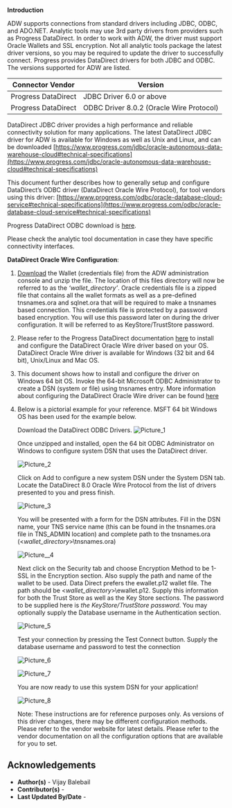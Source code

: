 **Introduction**

ADW supports connections from standard drivers including JDBC, ODBC, and ADO.NET. Analytic tools may use 3rd party drivers from providers such as Progress DataDirect. In order to work with ADW, the driver must support Oracle Wallets and SSL encryption. Not all analytic tools package the latest driver versions, so you may be required to update the driver to successfully connect. Progress provides DataDirect drivers for both JDBC and ODBC. The versions supported for ADW are listed.

| **Connector Vendor** | **Version**                               |
| -------------------- | ----------------------------------------- |
| Progress DataDirect  | JDBC Driver 6.0 or above                  |
| Progress DataDirect  | ODBC Driver 8.0.2 (Oracle Wire  Protocol) |

DataDirect JDBC driver provides a high performance and reliable connectivity solution for many applications. The latest DataDirect JDBC driver for ADW is available for Windows as well as Unix and Linux, and can be downloaded [https://www.progress.com/jdbc/oracle-autonomous-data-warehouse-cloud#technical-specifications](https://www.progress.com/jdbc/oracle-autonomous-data-warehouse-cloud#technical-specifications)

This document further describes how to generally setup and configure DataDirect’s ODBC driver (DataDirect Oracle Wire Protocol), for tool vendors using this driver: [https://www.progress.com/odbc/oracle-database-cloud-service#technical-specifications](https://www.progress.com/odbc/oracle-database-cloud-service#technical-specifications)

Progress DataDirect ODBC download is [here](https://www.progress.com/download/thank-you?ds=oracle-database&interface=odbc&os=win-64&utm_source=google&utm_medium=cpc&utm_campaign=dci-trial-search-data-sources&gclid=Cj0KCQjwl7nYBRCwARIsAL7O7dG6XWVNvbKK02eGbxkkpsxIULza5nelyUhLvDJCgEWVzCVny4Tjw44aAkKoEALw_wcB&gclsrc=aw.ds&dclid=CIis_onardsCFc90AQodH6cGOA).

Please check the analytic tool documentation in case they have specific connectivity interfaces.


**DataDirect Oracle Wire Configuration**:

1. [Download](?lab=wallet.md) the Wallet (credentials file) from the ADW administration console and unzip the file. The location of this files directory will now be referred to as the *‘wallet_directory’*. Oracle credentials file is a zipped file that contains all the wallet formats as well as a pre-defined tnsnames.ora and sqlnet.ora that will be required to make a tnsnames based connection. This credentials file is protected by a password based encryption. You will use this password later on during the driver configuration. It will be referred to as KeyStore/TrustStore password.

2. Please refer to the Progress DataDirect documentation [here](https://www.progress.com/download/thank-you?ds=oracle-database&interface=odbc&os=win-64&utm_source=google&utm_medium=cpc&utm_campaign=dci-trial-search-data-sources&gclid=Cj0KCQjwl7nYBRCwARIsAL7O7dG6XWVNvbKK02eGbxkkpsxIULza5nelyUhLvDJCgEWVzCVny4Tjw44aAkKoEALw_wcB&gclsrc=aw.ds&dclid=CIis_onardsCFc90AQodH6cGOA) to install and configure the DataDirect Oracle Wire driver based on your OS. DataDirect Oracle Wire driver is available for Windows (32 bit and 64 bit), Unix/Linux and Mac OS.

3. This document shows how to install and configure the driver on Windows 64 bit OS. Invoke the 64-bit Microsoft ODBC Administrator to create a DSN (system or file) using tnsnames entry. More information about configuring the DataDirect Oracle Wire driver can be found [here](https://documentation.progress.com/output/DataDirect/odbcquickstarts/oracleodbc_win_quickstart/index.html#page/odbcoraclewin%2Fconfiguring-a-data-source.html%23wwID0EYLAI)

4. Below is a pictorial example for your reference. MSFT 64 bit Windows OS has been used for the example below.

    Download the DataDirect ODBC Drivers.
    ![Picture_1](./images/picture_1.png)                              

    Once unzipped and installed, open the 64 bit ODBC Administrator on Windows to configure system DSN that uses the DataDirect driver.

    ![Picture_2](./images/picture_2.png)

    Click on Add to configure a new system DSN under the System DSN tab. Locate the DataDirect 8.0 Oracle Wire Protocol from the list of drivers presented to you and press finish.

    ![Picture_3](./images/picture_3.png)

    You will be presented with a form for the DSN attributes. Fill in the DSN name, your TNS service name (this can be found in the tnsnames.ora file in TNS\_ADMIN location) and complete path to the tnsnames.ora (<*wallet_directory*>\tnsnames.ora)

    ![Picture__4](./images/picture_4.png)

    Next click on the Security tab and choose Encryption Method to be 1-SSL in the Encryption section. Also supply the path and name of the wallet to be used. Data Direct prefers the ewallet.p12 wallet file. The path should be <*wallet_directory*>\ewallet.p12. Supply this information for both the Trust Store as well as the Key Store sections. The password to be supplied here is *the KeyStore/TrustStore password*. You may optionally supply the Database username in the Authentication section.

    ![Picture_5](./images/picture_5.png)



    Test your connection by pressing the Test Connect button. Supply the database username and password to test the connection

    ![Picture_6](./images/picture_6.png)



    ![Picture_7](./images/picture_7.png)



    You are now ready to use this system DSN for your application!



    ![Picture_8](./images/picture_8.png)


    Note: These instructions are for reference purposes only. As versions of this driver changes, there may be different configuration methods. Please refer to the vendor website for latest details. Please refer to the vendor documentation on all the configuration options that are available for you to set.


## **Acknowledgements**
* **Author(s)** - Vijay Balebail
* **Contributor(s)** -
* **Last Updated By/Date** -  
